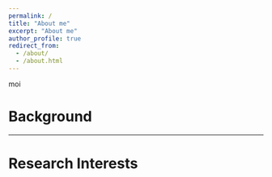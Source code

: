```yaml
---
permalink: /
title: "About me"
excerpt: "About me"
author_profile: true
redirect_from: 
  - /about/
  - /about.html
---
```


moi

Background
======
---

Research Interests
======

